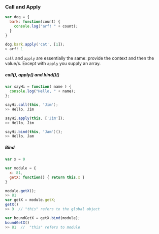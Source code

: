 ### Call and Apply

```javascript
var dog = {
  bark: function(count) {
    console.log("arf! " + count);
  }
}

dog.bark.apply('cat', [1]);
> arf! 1

```

`call` and `apply` are essentially the same: provide the context and then the value/s. Except with `apply` you supply an array.

##### call(), apply() and bind()()
```javascript
var sayHi = function( name ) {
  console.log("Hello, " + name);
};

sayHi.call(this, 'Jim');
>> Hello, Jim

sayHi.apply(this, ['Jim']);
>> Hello, Jim

sayHi.bind(this, 'Jam')();
>> Hello, Jam
```
##### Bind
```javascript
var x = 9

var module = {
  x: 81,
  getX: function() { return this.x }
}

module.getX();
>> 81
var getX = module.getX;
getX()
>> 9  // "this" refers to the global object

var boundGetX = getX.bind(module);
boundGetX()
>> 81  //  "this" refers to module
```
